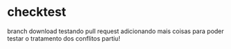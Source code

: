 # checktest
branch download testando pull request
adicionando mais coisas
para poder
testar o tratamento dos conflitos
partiu!
